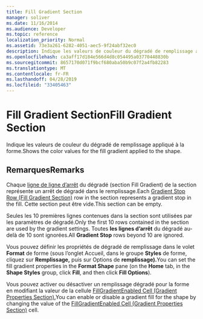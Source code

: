 ```yaml
---
title: Fill Gradient Section
manager: soliver
ms.date: 11/16/2014
ms.audience: Developer
ms.topic: reference
localization_priority: Normal
ms.assetid: 73e3a261-6282-4051-aec5-9f24abf32ec0
description: Indique les valeurs de couleur du dégradé de remplissage appliqué à la forme.
ms.openlocfilehash: ca3aff17d184e566d4d8c054495a03770448830b
ms.sourcegitcommit: 8657170d071f9bcf680aba50b9c07f2a4fb82283
ms.translationtype: MT
ms.contentlocale: fr-FR
ms.lasthandoff: 04/28/2019
ms.locfileid: "33405463"
---
```

# <a name="fill-gradient-section"></a><span data-ttu-id="a069a-103">Fill Gradient Section</span><span class="sxs-lookup"><span data-stu-id="a069a-103">Fill Gradient Section</span></span>

<span data-ttu-id="a069a-104">Indique les valeurs de couleur du dégradé de remplissage appliqué à la forme.</span><span class="sxs-lookup"><span data-stu-id="a069a-104">Shows the color values for the fill gradient applied to the shape.</span></span> 
  
## <a name="remarks"></a><span data-ttu-id="a069a-105">Remarques</span><span class="sxs-lookup"><span data-stu-id="a069a-105">Remarks</span></span>

<span data-ttu-id="a069a-106">Chaque [ligne de ligne d’arrêt](gradient-stop-row-fill-gradient-section.md) du dégradé (section Fill Gradient) de la section représente un arrêt de dégradé dans le remplissage.</span><span class="sxs-lookup"><span data-stu-id="a069a-106">Each [Gradient Stop Row (Fill Gradient Section)](gradient-stop-row-fill-gradient-section.md) row in the section represents a gradient stop in the fill.</span></span> <span data-ttu-id="a069a-107">Cette section peut être vide.</span><span class="sxs-lookup"><span data-stu-id="a069a-107">This section can be empty.</span></span> 
  
<span data-ttu-id="a069a-108">Seules les 10 premières lignes contenues dans la section sont utilisées par les paramètres de dégradé.</span><span class="sxs-lookup"><span data-stu-id="a069a-108">Only the first 10 rows contained in the section are used by the gradient settings.</span></span> <span data-ttu-id="a069a-109">Toutes **les lignes d’arrêt** du dégradé au-delà de 10 sont ignorées.</span><span class="sxs-lookup"><span data-stu-id="a069a-109">All **Gradient Stop** rows beyond 10 are ignored.</span></span> 
  
<span data-ttu-id="a069a-110">Vous pouvez définir les propriétés de dégradé de  remplissage dans le volet **Format** de forme (sous l’onglet Accueil, dans le groupe **Styles** de forme, cliquez sur **Remplissage,** puis sur Options de **remplissage).**</span><span class="sxs-lookup"><span data-stu-id="a069a-110">You can set the fill gradient properties in the **Format Shape** pane (on the **Home** tab, in the **Shape Styles** group, click **Fill**, and then click **Fill Options**).</span></span> 
  
<span data-ttu-id="a069a-111">Vous pouvez activer ou désactiver un remplissage dégradé pour la forme en modifiant la valeur de la cellule [FillGradientEnabled Cell (Gradient Properties Section).](fillgradientenabled-cell-gradient-properties-section.md)</span><span class="sxs-lookup"><span data-stu-id="a069a-111">You can enable or disable a gradient fill for the shape by changing the value of the [FillGradientEnabled Cell (Gradient Properties Section)](fillgradientenabled-cell-gradient-properties-section.md) cell.</span></span> 
  

